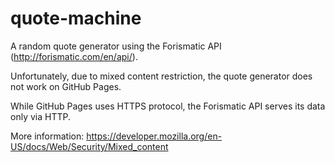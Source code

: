 # quote-machine
A random quote generator using the Forismatic API (http://forismatic.com/en/api/).

Unfortunately, due to mixed content restriction, the quote generator does not work on GitHub Pages.

While GitHub Pages uses HTTPS protocol, the Forismatic API serves its data only via HTTP.

More information: https://developer.mozilla.org/en-US/docs/Web/Security/Mixed_content

